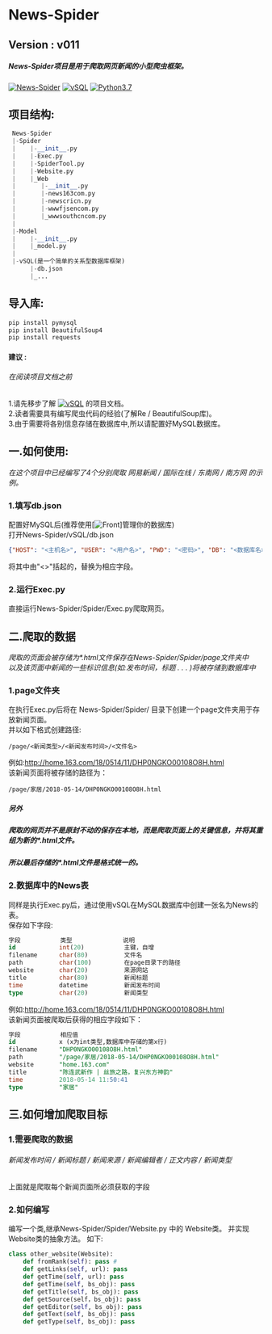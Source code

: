 # News-Spider
## Version : v011
##### News-Spider项目是用于爬取网页新闻的小型爬虫框架。
[![News-Spider](https://github.com/VoterLin/News-Spider)](https://github.com/VoterLin/News-Spider)
[![vSQL](https://www.python.org)](https://www.python.org)
[![Python3.7](https://pypi.python.org/pypi/pubnub/)](https://pypi.python.org/pypi/pubnub/)
## 项目结构:
```python
 News-Spider
 |-Spider
 |    |-__init__.py
 |    |-Exec.py
 |    |-SpiderTool.py
 |    |-Website.py
 |    |_Web
 |       |-__init__.py
 |       |-news163com.py
 |       |-newscricn.py
 |       |-wwwfjsencom.py
 |       |_wwwsouthcncom.py
 |    
 |-Model
 |    |-__init__.py
 |    |_model.py
 |    
 |-vSQL(是一个简单的关系型数据库框架)
      |-db.json
      |_...
```
## 导入库:
```cmd
pip install pymysql
pip install BeautifulSoup4
pip install requests
```
#### 建议 :
###### 在阅读项目文档之前
 1.请先移步了解 [![vSQL](https://www.python.org)](https://www.python.org) 的项目文档。<br />
 2.读者需要具有编写爬虫代码的经验(了解Re / BeautifulSoup库)。<br />
 3.由于需要将各别信息存储在数据库中,所以请配置好MySQL数据库。
 
## 一.如何使用:
_在这个项目中已经编写了4个分别爬取 网易新闻 / 国际在线 / 东南网 / 南方网 的示例。_
### 1.填写db.json
配置好MySQL后(推荐使用[![Front](http://www.mysqlfront.de/)]管理你的数据库)<br />
打开News-Spider/vSQL/db.json
```json
{"HOST": "<主机名>", "USER": "<用户名>", "PWD": "<密码>", "DB": "<数据库名>"}
```
将其中由"<>"括起的，替换为相应字段。
### 2.运行Exec.py
直接运行News-Spider/Spider/Exec.py爬取网页。

## 二.爬取的数据
_爬取的页面会被存储为*.html文件保存在News-Spider/Spider/page文件夹中<br />
以及该页面中新闻的一些标识信息(如:发布时间，标题 . . . )将被存储到数据库中_

### 1.page文件夹
在执行Exec.py后将在 News-Spider/Spider/ 目录下创建一个page文件夹用于存放新闻页面。<br />
并以如下格式创建路径:
```shell
/page/<新闻类型>/<新闻发布时间>/<文件名>
```
例如:http://home.163.com/18/0514/11/DHP0NGKO00108O8H.html <br />
该新闻页面将被存储的路径为：
```shell
/page/家居/2018-05-14/DHP0NGKO00108O8H.html
```
##### 另外
##### 爬取的网页并不是原封不动的保存在本地，而是爬取页面上的关键信息，并将其重组为新的*.html文件。
##### 所以最后存储的*.html文件是格式统一的。

### 2.数据库中的News表
同样是执行Exec.py后，通过使用vSQL在MySQL数据库中创建一张名为News的表。</br>
保存如下字段:
```sql
字段           类型              说明
id            int(20)           主键，自增
filename      char(80)          文件名
path          char(100)         在page目录下的路径
website       char(20)          来源网站
title         char(80)          新闻标题
time          datetime          新闻发布时间
type          char(20)          新闻类型
```
例如:http://home.163.com/18/0514/11/DHP0NGKO00108O8H.html <br />
该新闻页面被爬取后获得的相应字段如下：
```sql
字段           相应值
id            x (x为int类型,数据库中存储的第x行)
filename      "DHP0NGKO00108O8H.html"
path          "/page/家居/2018-05-14/DHP0NGKO00108O8H.html"
website       "home.163.com"
title         "陈连武新作 | 丝旅之路，复兴东方神韵"
time          2018-05-14 11:50:41
type          "家居"
```

## 三.如何增加爬取目标
### 1.需要爬取的数据
###### 新闻发布时间 / 新闻标题 / 新闻来源 / 新闻编辑者 / 正文内容 / 新闻类型
  上面就是爬取每个新闻页面所必须获取的字段
  
### 2.如何编写
  编写一个类,继承News-Spider/Spider/Website.py 中的 Website类。
  并实现Website类的抽象方法。
  如下:
```python
class other_website(Website):
    def fromRank(self): pass #
    def getLinks(self, url): pass
    def getTime(self, url): pass
    def getTime(self, bs_obj): pass
    def getTitle(self, bs_obj): pass
    def getSource(self，bs_obj): pass
    def getEditor(self, bs_obj): pass
    def getText(self, bs_obj): pass
    def getType(self, bs_obj): pass
```
